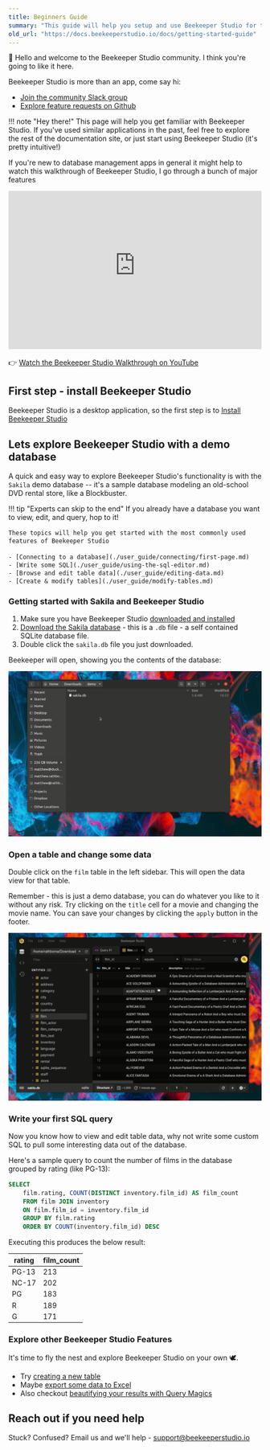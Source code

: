 ```yaml
---
title: Beginners Guide
summary: "This guide will help you setup and use Beekeeper Studio for the first time. Don't worry, it's pretty painless. :-)"
old_url: "https://docs.beekeeperstudio.io/docs/getting-started-guide"
---
```


👋 Hello and welcome to the Beekeeper Studio community. I think you're going to like it here.

Beekeeper Studio is more than an app, come say hi:

- [Join the community Slack group](https://beekeeperstudio.io/slack)
- [Explore feature requests on Github](https://github.com/beekeeper-studio/beekeeper-studio)



!!! note "Hey there!"
    This page will help you get familiar with Beekeeper Studio. If you've used similar applications in the past, feel free to explore the rest of the documentation site, or just start using Beekeeper Studio (it's pretty intuitive!)


If you're new to database management apps in general it might help to watch this walkthrough of Beekeeper Studio, I go through a bunch of major features

<iframe width="100%" height="315" src="https://www.youtube-nocookie.com/embed/id37-ZRZNkQ" title="YouTube video player" frameborder="0" allow="accelerometer; autoplay; clipboard-write; encrypted-media; gyroscope; picture-in-picture; web-share" allowfullscreen></iframe>

👉  [Watch the Beekeeper Studio Walkthrough on YouTube](https://www.youtube.com/watch?v=id37-ZRZNkQ)

## First step - install Beekeeper Studio


Beekeeper Studio is a desktop application, so the first step is to [Install Beekeeper Studio](./installation/index.md)



## Lets explore Beekeeper Studio with a demo database

A quick and easy way to explore Beekeeper Studio's functionality is with the `Sakila` demo database -- it's a sample database modeling an old-school DVD rental store, like a Blockbuster.


!!! tip "Experts can skip to the end"
    If you already have a database you want to view, edit, and query, hop to it!

    These topics will help you get started with the most commonly used features of Beekeeper Studio

    - [Connecting to a database](./user_guide/connecting/first-page.md)
    - [Write some SQL](./user_guide/using-the-sql-editor.md)
    - [Browse and edit table data](./user_guide/editing-data.md)
    - [Create & modify tables](./user_guide/modify-tables.md)


### Getting started with Sakila and Beekeeper Studio

1. Make sure you have Beekeeper Studio [downloaded and installed](./installation/index.md)
1. [Download the Sakila database](https://github.com/ivanceras/sakila/raw/master/sqlite-sakila-db/sakila.db) - this is a `.db` file - a self contained SQLite database file.
2. Double click the `sakila.db` file you just downloaded.

Beekeeper will open, showing you the contents of the database:

![Opening the demo database in Beekeeper Studio](./assets/images/getting-started-guide-60.gif)

### Open a table and change some data

Double click on the `film` table in the left sidebar. This will open the data view for that table.

Remember - this is just a demo database, you can do whatever you like to it without any risk. Try clicking on the `title` cell for a movie and changing the movie name. You can save your changes by clicking the `apply` button in the footer.


![Click apply to save changes](./assets/images/getting-started-guide-61.gif)

### Write your first SQL query

Now you know how to view and edit table data, why not write some custom SQL to pull some interesting data out of the database.

Here's a sample query to count the number of films in the database grouped by rating (like PG-13):

```sql
SELECT
    film.rating, COUNT(DISTINCT inventory.film_id) AS film_count
    FROM film JOIN inventory
    ON film.film_id = inventory.film_id
    GROUP BY film.rating
    ORDER BY COUNT(inventory.film_id) DESC
```

Executing this produces the below result:

| rating | film_count |
|--------|------------|
| PG-13  | 213        |
| NC-17  | 202        |
| PG     | 183        |
| R      | 189        |
| G      | 171        |

### Explore other Beekeeper Studio Features

It's time to fly the nest and explore Beekeeper Studio on your own 🕊.

- Try [creating a new table](./user_guide/modify-tables.md)
- Maybe [export some data to Excel](./user_guide/data-export.md)
- Also checkout [beautifying your results with Query Magics](./user_guide/query-magics.md)


## Reach out if you need help

Stuck? Confused? Email us and we'll help - [support@beekeeperstudio.io](mailto:support@beekeeperstudio.io)
